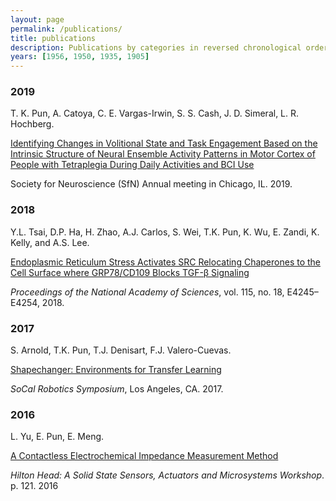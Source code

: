 ```yaml
---
layout: page
permalink: /publications/
title: publications
description: Publications by categories in reversed chronological order.
years: [1956, 1950, 1935, 1905]
---
```


<h3 class="year">2019</h3>

T. K. Pun, A. Catoya, C. E. Vargas-Irwin, S. S. Cash, J. D. Simeral, L. R. Hochberg.

<a href='http://ewinapun.tk/assets/pdf/SfN_poster_2019.pdf'>Identifying Changes in Volitional State and Task Engagement Based on the Intrinsic Structure of Neural Ensemble Activity Patterns in Motor Cortex of People with Tetraplegia During Daily Activities and BCI Use</a>

Society for Neuroscience (SfN) Annual meeting in Chicago, IL. 2019.

<h3 class="year">2018</h3>

Y.L. Tsai, D.P. Ha, H. Zhao, A.J. Carlos, S. Wei, T.K. Pun, K. Wu, E. Zandi, K. Kelly, and A.S. Lee.

<a href='https://doi.org/10.1073/pnas.1714866115'>Endoplasmic Reticulum Stress Activates SRC Relocating Chaperones to the Cell Surface where GRP78/CD109 Blocks TGF-β Signaling</a>

*Proceedings of the National Academy of Sciences*, vol. 115, no. 18, E4245–E4254, 2018.

<h3 class="year">2017</h3>

S. Arnold, T.K. Pun, T.J. Denisart, F.J. Valero-Cuevas.

<a href='https://arxiv.org/abs/1709.05070'>Shapechanger: Environments for Transfer Learning</a>

*SoCal Robotics Symposium*, Los Angeles, CA. 2017.

<h3 class="year">2016</h3>

L. Yu, E. Pun, E. Meng.

<a href='https://pdfs.semanticscholar.org/40c2/6b44b5037d6e75982d4a65442ff4fc50344d.pdf'>A Contactless Electrochemical Impedance Measurement Method</a>

*Hilton Head: A Solid State Sensors, Actuators and Microsystems Workshop*. p. 121. 2016
